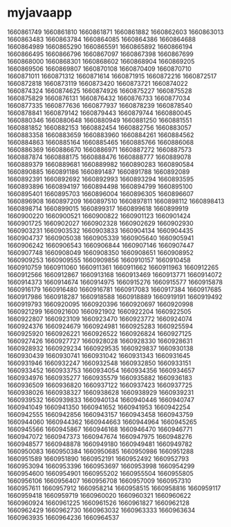 # myjavaapp









1660861749
1660861810
1660861871
1660861882
1660862603
1660863013
1660863483
1660863784
1660864085
1660864386
1660864688
1660864989
1660865290
1660865591
1660865892
1660866194
1660866495
1660866796
1660867097
1660867398
1660867699
1660868000
1660868301
1660868602
1660868904
1660869205
1660869506
1660869807
1660870108
1660870409
1660870710
1660871011
1660871312
1660871614
1660871915
1660872216
1660872517
1660872818
1660873119
1660873420
1660873721
1660874022
1660874324
1660874625
1660874926
1660875227
1660875528
1660875829
1660876131
1660876432
1660876733
1660877034
1660877335
1660877636
1660877937
1660878239
1660878540
1660878841
1660879142
1660879443
1660879744
1660880045
1660880346
1660880648
1660880949
1660881250
1660881551
1660881852
1660882153
1660882454
1660882756
1660883057
1660883358
1660883659
1660883960
1660884261
1660884562
1660884863
1660885164
1660885465
1660885766
1660886068
1660886369
1660886670
1660886971
1660887272
1660887573
1660887874
1660888175
1660888476
1660888777
1660889078
1660889379
1660889681
1660889982
1660890283
1660890584
1660890885
1660891186
1660891487
1660891788
1660892089
1660892391
1660892692
1660892993
1660893294
1660893595
1660893896
1660894197
1660894498
1660894799
1660895100
1660895401
1660895703
1660896004
1660896305
1660896607
1660896908
1660897209
1660897510
1660897811
1660898112
1660898413
1660898714
1660899015
1660899317
1660899618
1660899919
1660900220
1660900521
1660900822
1660901123
1660901424
1660901725
1660902027
1660902328
1660902629
1660902930
1660903231
1660903532
1660903833
1660904134
1660904435
1660904737
1660905038
1660905339
1660905640
1660905941
1660906242
1660906543
1660906844
1660907146
1660907447
1660907748
1660908049
1660908350
1660908651
1660908952
1660909253
1660909555
1660909856
1660910157
1660910458
1660910759
1660911060
1660911361
1660911662
1660911963
1660912265
1660912566
1660912867
1660913168
1660913469
1660913771
1660914072
1660914373
1660914674
1660914975
1660915276
1660915577
1660915878
1660916179
1660916480
1660916781
1660917083
1660917384
1660917685
1660917986
1660918287
1660918588
1660918889
1660919191
1660919492
1660919793
1660920095
1660920396
1660920697
1660920998
1660921299
1660921600
1660921902
1660922204
1660922505
1660922807
1660923109
1660923470
1660923772
1660924074
1660924376
1660924679
1660924981
1660925283
1660925594
1660925920
1660926221
1660926522
1660926824
1660927125
1660927426
1660927727
1660928028
1660928330
1660928631
1660928932
1660929234
1660929535
1660929837
1660930138
1660930439
1660930741
1660931042
1660931343
1660931645
1660931946
1660932247
1660932548
1660932850
1660933151
1660933452
1660933753
1660934054
1660934356
1660934657
1660934976
1660935277
1660935579
1660935882
1660936183
1660936509
1660936820
1660937122
1660937423
1660937725
1660938026
1660938327
1660938628
1660938929
1660939231
1660939532
1660939833
1660940134
1660940446
1660940747
1660941049
1660941350
1660941652
1660941953
1660942254
1660942555
1660942856
1660943157
1660943458
1660943759
1660944060
1660944362
1660944663
1660944964
1660945265
1660945566
1660945867
1660946168
1660946470
1660946771
1660947072
1660947373
1660947674
1660947975
1660948276
1660948577
1660948878
1660949180
1660949481
1660949782
1660950083
1660950384
1660950685
1660950986
1660951288
1660951589
1660951890
1660952191
1660952492
1660952793
1660953094
1660953396
1660953697
1660953998
1660954299
1660954600
1660954901
1660955202
1660955504
1660955805
1660956106
1660956407
1660956708
1660957009
1660957310
1660957611
1660957912
1660958214
1660958515
1660958816
1660959117
1660959418
1660959719
1660960020
1660960321
1660960622
1660960924
1660961225
1660961526
1660961827
1660962128
1660962429
1660962730
1660963032
1660963333
1660963634
1660963935
1660964236
1660964537
